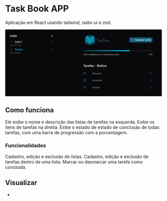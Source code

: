 # Task Book APP

Aplicação em React usando tailwind, radix-ui e zod.

<img src='./example.png' alt='Exemplo aplicação task book'>

## Como funciona

Ele exibe o nome e descrição das listas de tarefas na esquerda.
Exibe os itens de tarefas na direita.
Exibe o estado de estado de conclusão de todas tarefas, com uma barra de progressão com a porcentagem.

### Funcionalidades

Cadastro, edição e exclusão de listas.
Cadastro, edição e exclusão de tarefas dentro de uma lista.
Marcar ou desmarcar uma tarefa como concluída.

## Visualizar

-